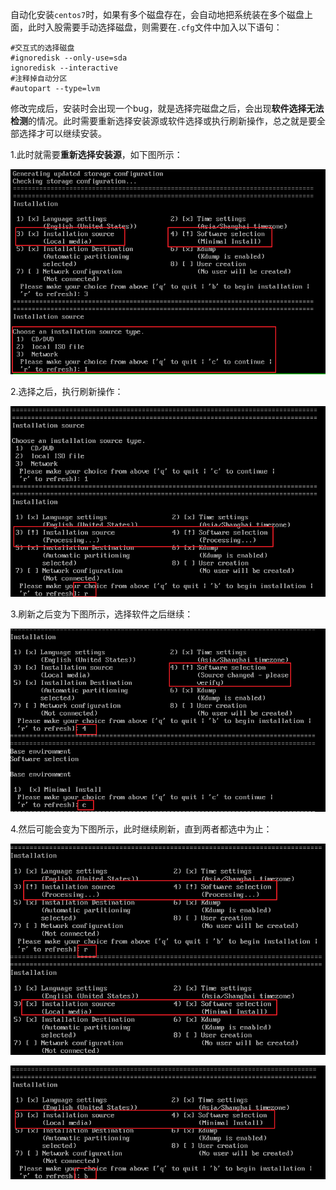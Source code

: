 自动化安装`centos7`时，如果有多个磁盘存在，会自动地把系统装在多个磁盘上面，此时入股需要手动选择磁盘，则需要在`.cfg`文件中加入以下语句：

```shell
#交互式的选择磁盘
#ignoredisk --only-use=sda
ignoredisk --interactive
#注释掉自动分区
#autopart --type=lvm
```

修改完成后，安装时会出现一个bug，就是选择完磁盘之后，会出现**软件选择无法检测**的情况。此时需要重新选择安装源或软件选择或执行刷新操作，总之就是要全部选择才可以继续安装。

1.此时就需要**重新选择安装源**，如下图所示：

![](img/text-install-select-disk-1.png)

2.选择之后，执行刷新操作：

![](img/text-install-select-disk-2.png)

3.刷新之后变为下图所示，选择软件之后继续：

![](img/text-install-select-disk-4.png)

4.然后可能会变为下图所示，此时继续刷新，直到两者都选中为止：

![](img/text-install-select-disk-5.png)

![](img/text-install-select-disk-3.png)

